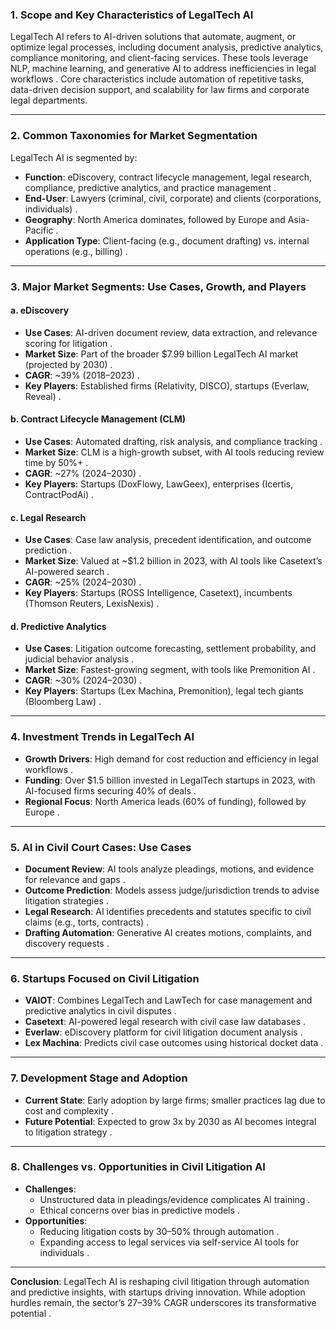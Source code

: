 ### **1. Scope and Key Characteristics of LegalTech AI**  
LegalTech AI refers to AI-driven solutions that automate, augment, or optimize legal processes, including document analysis, predictive analytics, compliance monitoring, and client-facing services. These tools leverage NLP, machine learning, and generative AI to address inefficiencies in legal workflows . Core characteristics include automation of repetitive tasks, data-driven decision support, and scalability for law firms and corporate legal departments.

---

### **2. Common Taxonomies for Market Segmentation**  
LegalTech AI is segmented by:  
- **Function**: eDiscovery, contract lifecycle management, legal research, compliance, predictive analytics, and practice management .  
- **End-User**: Lawyers (criminal, civil, corporate) and clients (corporations, individuals) .  
- **Geography**: North America dominates, followed by Europe and Asia-Pacific .  
- **Application Type**: Client-facing (e.g., document drafting) vs. internal operations (e.g., billing) .  

---

### **3. Major Market Segments: Use Cases, Growth, and Players**  

#### **a. eDiscovery**  
- **Use Cases**: AI-driven document review, data extraction, and relevance scoring for litigation .  
- **Market Size**: Part of the broader $7.99 billion LegalTech AI market (projected by 2030) .  
- **CAGR**: ~39% (2018–2023) .  
- **Key Players**: Established firms (Relativity, DISCO), startups (Everlaw, Reveal) .  

#### **b. Contract Lifecycle Management (CLM)**  
- **Use Cases**: Automated drafting, risk analysis, and compliance tracking .  
- **Market Size**: CLM is a high-growth subset, with AI tools reducing review time by 50%+ .  
- **CAGR**: ~27% (2024–2030) .  
- **Key Players**: Startups (DoxFlowy, LawGeex), enterprises (Icertis, ContractPodAi) .  

#### **c. Legal Research**  
- **Use Cases**: Case law analysis, precedent identification, and outcome prediction .  
- **Market Size**: Valued at ~$1.2 billion in 2023, with AI tools like Casetext’s AI-powered search .  
- **CAGR**: ~25% (2024–2030) .  
- **Key Players**: Startups (ROSS Intelligence, Casetext), incumbents (Thomson Reuters, LexisNexis) .  

#### **d. Predictive Analytics**  
- **Use Cases**: Litigation outcome forecasting, settlement probability, and judicial behavior analysis .  
- **Market Size**: Fastest-growing segment, with tools like Premonition AI .  
- **CAGR**: ~30% (2024–2030) .  
- **Key Players**: Startups (Lex Machina, Premonition), legal tech giants (Bloomberg Law) .  

---

### **4. Investment Trends in LegalTech AI**  
- **Growth Drivers**: High demand for cost reduction and efficiency in legal workflows .  
- **Funding**: Over $1.5 billion invested in LegalTech startups in 2023, with AI-focused firms securing 40% of deals .  
- **Regional Focus**: North America leads (60% of funding), followed by Europe .  

---

### **5. AI in Civil Court Cases: Use Cases**  
- **Document Review**: AI tools analyze pleadings, motions, and evidence for relevance and gaps .  
- **Outcome Prediction**: Models assess judge/jurisdiction trends to advise litigation strategies .  
- **Legal Research**: AI identifies precedents and statutes specific to civil claims (e.g., torts, contracts) .  
- **Drafting Automation**: Generative AI creates motions, complaints, and discovery requests .  

---

### **6. Startups Focused on Civil Litigation**  
- **VAIOT**: Combines LegalTech and LawTech for case management and predictive analytics in civil disputes .  
- **Casetext**: AI-powered legal research with civil case law databases .  
- **Everlaw**: eDiscovery platform for civil litigation document analysis .  
- **Lex Machina**: Predicts civil case outcomes using historical docket data .  

---

### **7. Development Stage and Adoption**  
- **Current State**: Early adoption by large firms; smaller practices lag due to cost and complexity .  
- **Future Potential**: Expected to grow 3x by 2030 as AI becomes integral to litigation strategy .  

---

### **8. Challenges vs. Opportunities in Civil Litigation AI**  
- **Challenges**:  
  - Unstructured data in pleadings/evidence complicates AI training .  
  - Ethical concerns over bias in predictive models .  
- **Opportunities**:  
  - Reducing litigation costs by 30–50% through automation .  
  - Expanding access to legal services via self-service AI tools for individuals .  

---

**Conclusion**: LegalTech AI is reshaping civil litigation through automation and predictive insights, with startups driving innovation. While adoption hurdles remain, the sector’s 27–39% CAGR underscores its transformative potential .